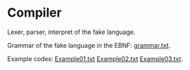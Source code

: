 # Compiler
Lexer, parser, interpret of the fake language.

Grammar of the fake language in the EBNF:
[grammar.txt](https://github.com/JakubPokorny/Compiler/files/9216739/grammar.txt).

Example codes:
[Example01.txt](https://github.com/JakubPokorny/Compiler/files/9216740/Example01.txt)
[Example02.txt](https://github.com/JakubPokorny/Compiler/files/9216737/Example02.txt)
[Example03.txt](https://github.com/JakubPokorny/Compiler/files/9216738/Example03.txt).
